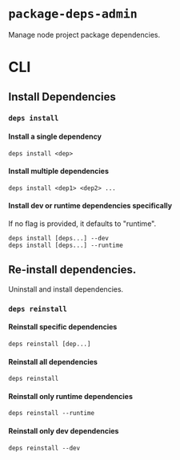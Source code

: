 # `package-deps-admin`

Manage node project package dependencies.

# CLI

## Install Dependencies

### `deps install`

#### Install a single dependency

```shell
deps install <dep>
```

#### Install multiple dependencies

```shell
deps install <dep1> <dep2> ...
```

#### Install dev or runtime dependencies specifically

If no flag is provided, it defaults to "runtime".

```shell
deps install [deps...] --dev
deps install [deps...] --runtime
```

## Re-install dependencies.

Uninstall and install dependencies.

### `deps reinstall`

#### Reinstall specific dependencies

```shell
deps reinstall [dep...]
```

#### Reinstall all dependencies

```shell
deps reinstall
```

#### Reinstall only runtime dependencies

```shell
deps reinstall --runtime
```

#### Reinstall only dev dependencies

```shell
deps reinstall --dev
```

